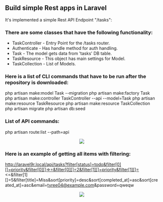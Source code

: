 ## Build simple Rest apps in Laravel

It's implemented a simple Rest API Endpoint "/tasks":

### There are some classes that have the following functionality:

- TaskController - Entry Point for the /tasks router.
- Authenticate - Has handle method for auth handling.
- Task - The model gets data from 'tasks' DB table.
- TaskResource - This object has main settings for Model.
- TaskCollection - List of Models.

### Here is a list of CLI commands that have to be run after the repository is downloaded:

php artisan make:model Task --migration
php artisan make:factory Task
php artisan make:controller TaskController --api --model=Task
php artisan make:resource TaskResource
php artisan make:resource TaskCollection
php artisan migrate
php artisan db:seed

### List of API commands:

php artisan route:list --path=api
<p align="center"><a href="https://i.imgur.com/nzzFxI6.png" target="_blank"><img src="https://i.imgur.com/nzzFxI6.png"></a></p>

### Here is an example of getting all items with filtering:

http://laravel9r.local/api/tasks?filter[status]=todo&filter[0][]=priority&filter[0][]=>=&filter[0][]=2&filter[1][]=priority&filter[1][]=<=&filter[1][]=5&filter[title]=Miss&sort[priority]=desc&sort[completed_at]=asc&sort[created_at]=asc&email=tyree04@example.com&password=qweqw
<p align="center"><a href="https://i.imgur.com/qMwE4so.png" target="_blank"><img src="https://i.imgur.com/qMwE4so.png"></a></p>
